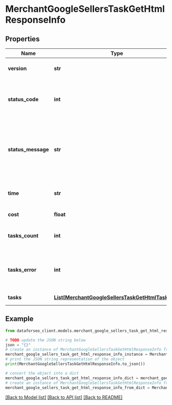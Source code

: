 # MerchantGoogleSellersTaskGetHtmlResponseInfo


## Properties

Name | Type | Description | Notes
------------ | ------------- | ------------- | -------------
**version** | **str** | the current version of the API | [optional] 
**status_code** | **int** | general status code you can find the full list of the response codes here | [optional] 
**status_message** | **str** | general informational message you can find the full list of general informational messages here | [optional] 
**time** | **str** | total execution time, seconds | [optional] 
**cost** | **float** | total tasks cost, USD | [optional] 
**tasks_count** | **int** | the number of tasks in the tasks array | [optional] 
**tasks_error** | **int** | the number of tasks in the tasks array returned with an error | [optional] 
**tasks** | [**List[MerchantGoogleSellersTaskGetHtmlTaskInfo]**](MerchantGoogleSellersTaskGetHtmlTaskInfo.md) | array of tasks | [optional] 

## Example

```python
from dataforseo_client.models.merchant_google_sellers_task_get_html_response_info import MerchantGoogleSellersTaskGetHtmlResponseInfo

# TODO update the JSON string below
json = "{}"
# create an instance of MerchantGoogleSellersTaskGetHtmlResponseInfo from a JSON string
merchant_google_sellers_task_get_html_response_info_instance = MerchantGoogleSellersTaskGetHtmlResponseInfo.from_json(json)
# print the JSON string representation of the object
print(MerchantGoogleSellersTaskGetHtmlResponseInfo.to_json())

# convert the object into a dict
merchant_google_sellers_task_get_html_response_info_dict = merchant_google_sellers_task_get_html_response_info_instance.to_dict()
# create an instance of MerchantGoogleSellersTaskGetHtmlResponseInfo from a dict
merchant_google_sellers_task_get_html_response_info_from_dict = MerchantGoogleSellersTaskGetHtmlResponseInfo.from_dict(merchant_google_sellers_task_get_html_response_info_dict)
```
[[Back to Model list]](../README.md#documentation-for-models) [[Back to API list]](../README.md#documentation-for-api-endpoints) [[Back to README]](../README.md)



